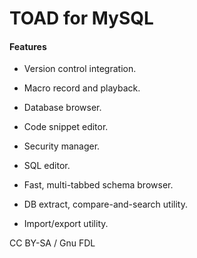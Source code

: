 
# TOAD for MySQL

#### Features


* Version control integration.


* Macro record and playback.


* Database browser.


* Code snippet editor.


* Security manager.


* SQL editor.


* Fast, multi-tabbed schema browser.


* DB extract, compare-and-search utility.


* Import/export utility.


CC BY-SA / Gnu FDL

